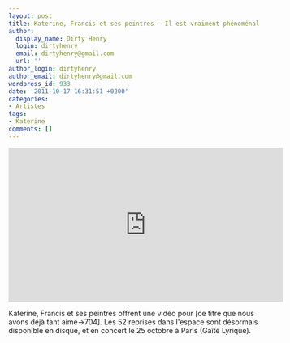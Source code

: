 ```yaml
---
layout: post
title: Katerine, Francis et ses peintres - Il est vraiment phénoménal
author:
  display_name: Dirty Henry
  login: dirtyhenry
  email: dirtyhenry@gmail.com
  url: ''
author_login: dirtyhenry
author_email: dirtyhenry@gmail.com
wordpress_id: 933
date: '2011-10-17 16:31:51 +0200'
categories:
- Artistes
tags:
- Katerine
comments: []
---
```

<iframe width="540" height="304" src="http://www.youtube.com/embed/XjbU4F5nwAw" frameborder="0" allowfullscreen></iframe>

Katerine, Francis et ses peintres offrent une vidéo pour [ce titre que nous avons déjà tant aimé->704]. Les 52 reprises dans l'espace sont désormais disponible en disque, et en concert le 25 octobre à Paris (Gaîté Lyrique).
